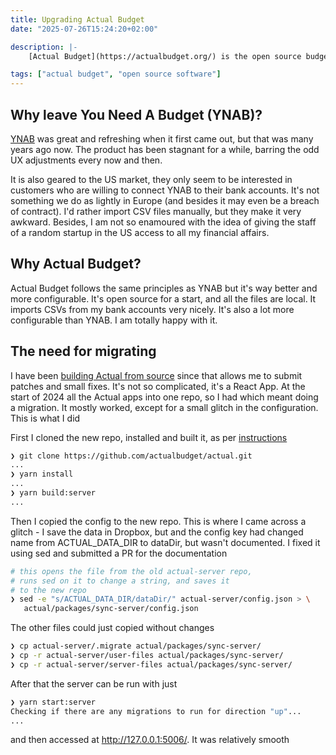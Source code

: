 ```yaml
---
title: Upgrading Actual Budget
date: "2025-07-26T15:24:20+02:00"

description: |-
    [Actual Budget](https://actualbudget.org/) is the open source budgeting app I replaced YNAB with. They have now merged all the Actual apps into one repo, which meant running a migration.

tags: ["actual budget", "open source software"]
---
```


## Why leave You Need A Budget (YNAB)?

[YNAB](https://en.wikipedia.org/wiki/YNAB) was great and refreshing when it first came out, but that was many years ago now. The product has been stagnant for a while, barring the odd UX adjustments every now and then.

It is also geared to the US market, they only seem to be interested in customers who are willing to connect YNAB to their bank accounts. It's not something we do as lightly in Europe (and besides it may even be a breach of contract). I'd rather import CSV files manually, but they make it very awkward. Besides, I am not so enamoured with the idea of giving the staff of a random startup in the US access to all my financial affairs.

## Why Actual Budget?

Actual Budget follows the same principles as YNAB but it's way better and more configurable. It's open source for a start, and all the files are local. It imports CSVs from my bank accounts very nicely. It's also a lot more configurable than YNAB. I am totally happy with it.

## The need for migrating

I have been [building Actual from source](https://actualbudget.org/docs/install/build-from-source) since that allows me to submit patches and small fixes. It's not so complicated, it's a React App. At the start of 2024 all the Actual apps into one repo, so I had which meant doing a migration. It mostly worked, except for a small glitch in the configuration. This is what I did

First I cloned the new repo, installed and built it, as per [instructions](https://actualbudget.org/docs/install/build-from-source)

```bash
❯ git clone https://github.com/actualbudget/actual.git
...
❯ yarn install
...
❯ yarn build:server
...
```

Then I copied the config to the new repo. This is where I came across a glitch - I save the data in Dropbox, but and the config key had changed name from ACTUAL_DATA_DIR to dataDir, but wasn't documented. I fixed it using sed and submitted a PR for the documentation

```bash
# this opens the file from the old actual-server repo,
# runs sed on it to change a string, and saves it
# to the new repo
❯ sed -e "s/ACTUAL_DATA_DIR/dataDir/" actual-server/config.json > \
   actual/packages/sync-server/config.json
```

The other files could just copied without changes

```bash
❯ cp actual-server/.migrate actual/packages/sync-server/
❯ cp -r actual-server/user-files actual/packages/sync-server/
❯ cp -r actual-server/server-files actual/packages/sync-server/
```

After that the server can be run with just

```bash
❯ yarn start:server
Checking if there are any migrations to run for direction "up"...
...
```

and then accessed at <http://127.0.0.1:5006/>. It was relatively smooth
